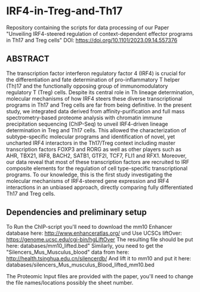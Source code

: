 # IRF4-in-Treg-and-Th17
Repository containing the scripts for data processing of our Paper "Unveiling IRF4-steered regulation of context-dependent effector programs in Th17 and Treg cells"
DOI: https://doi.org/10.1101/2023.09.14.557376 

## ABSTRACT

The transcription factor interferon regulatory factor 4 (IRF4) is crucial for the differentiation and fate determination of pro-inflammatory T helper (Th)17 and the functionally opposing group of immunomodulatory regulatory T (Treg) cells. Despite its central role in Th lineage determination, molecular mechanisms of how IRF4 steers these diverse transcriptional programs in Th17 and Treg cells are far from being definitive. In the present study, we integrated data derived from affinity-purification and full mass spectrometry-based proteome analysis with chromatin immune precipitation sequencing (ChIP-Seq) to unveil IRF4-driven lineage determination in Treg and Th17 cells. This allowed the characterization of subtype-specific molecular programs and identification of novel, yet uncharted IRF4 interactors in the Th17/Treg context including master transcription factors FOXP3 and RORG as well as other players such as AHR, TBX21, IRF8, BACH2, SATB1, GTF2I, TCF7, FLI1 and RFX1. Moreover, our data reveal that most of these transcription factors are recruited to IRF composite elements for the regulation of cell type-specific transcriptional programs. To our knowledge, this is the first study investigating the molecular mechanisms of IRF4-steered gene expression and IRF4 interactions in an unbiased approach, directly comparing fully differentiated Th17 and Treg cells.


## Dependencies and preliminary setup
To Run the ChIP-script you'll need to download the mm10 Enhancer database here: 
http://www.enhanceratlas.org/
und Use UCSCs liftOver: https://genome.ucsc.edu/cgi-bin/hgLiftOver
The resulting file should be put here: databases/mm10_lifted.bed"
Similarly, you need to get the "Silencers_Mus_Musculus_blood" data from here:
http://health.tsinghua.edu.cn/silencerdb/
And lift it to mm10 and put it here: databases/silencers_Mus_musculus_Blood_lifted_mm10.bed

The Proteomic Input files are provided with the paper, you'll need to change the file names/locations possibly the sheet number.
